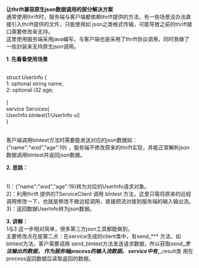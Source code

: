 **让thrift兼容原生json数据调用的部分解决方案**
<br/>通常使用thrift时，服务端与客户端都依赖thrift提供的方法，有一些场景没办法直接引入thrift提供的文件，只能使用如 json之类格式传输，可能导致之前的thrift接口需要修改来支持。
<br/>这里使用服务端采用java编写，与客户端也是采用了thrift协议调用，同时我做了一些封装来支持原生json调用。

**1. 先看看使用场景**

<br/>		struct  UserInfo {
<br/>			1: optional string   name; 
<br/>			2: optional i32 	 age; 	   
<br/>		}
<br/>		service Services{
<br/>            UserInfo   blntest(1:UserInfo ui)
<br/>        }		
		
<br/>		客户端调用blntest方法时需要能发送对应的json数据如： {"name":"wxd","age":19}  ，服务端不修改原来的thrift实现，并能正常解析json数据调用blntest并返回json数据。
		
**2. 思路：**

<br/>1)：{"name":"wxd","age":19}转为对应的UserInfo请求对象。
<br/>2)：利用thrift 提供的TServiceClient 调用 blntest 方法，这里只需将原来的远程调用修改一下，也就是修改不做远程调用，直接把流对接到服务端的输入输出流。
<br/>3)：返回数据UserInfo转为json数据。
				
				
**3. 讲解：**
<br/>1与3 这一步相对简单，很多第三方json工具都能做到。
<br/>主要修改点在是第二点：在service生成的client类中，有send_*** 方法，如blntest方法，客户需要调用 send_blntest方法发送请求数据，所以获取send_***方法输出的数据，
作为服务端process的输入流数据。
service中有***__result类 用在process返回数据后读取返回的数据。
